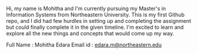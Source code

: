 Hi, my name is Mohitha and I'm currently pursuing my Master's in Information Systems from Northeastern University.
This is my first Github repo, and I did had few hurdles in setting up and completing the assignment but could finally complete it in the given timeline.
I'm excited to learn and explore all the new things and concepts that would come up my way.

Full Name : Mohitha Edara
Email id : edara.m@northeastern.edu
